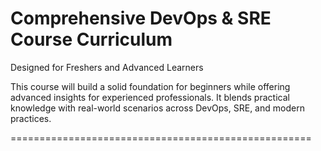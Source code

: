 # Comprehensive DevOps & SRE Course Curriculum

Designed for Freshers and Advanced Learners


This course will build a solid foundation for beginners while offering advanced insights for experienced professionals. It blends practical knowledge with real-world scenarios across DevOps, SRE, and modern practices.

====================================================


